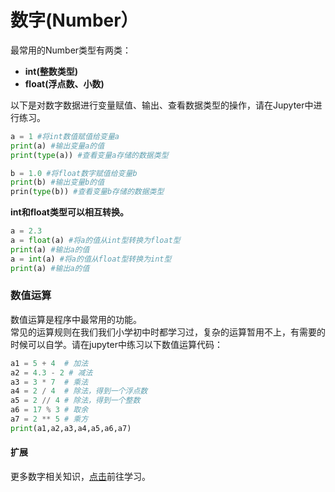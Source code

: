 # 数字\(Number）

最常用的Number类型有两类：

* **int\(整数类型\)**
* **float\(浮点数、小数\)**

以下是对数字数据进行变量赋值、输出、查看数据类型的操作，请在Jupyter中进行练习。

```python
a = 1 #将int数值赋值给变量a
print(a) #输出变量a的值
print(type(a)) #查看变量a存储的数据类型

b = 1.0 #将float数字赋值给变量b
print(b) #输出变量b的值
prin(type(b)) #查看变量b存储的数据类型
```

**int和float类型可以相互转换。**

```python
a = 2.3
a = float(a) #将a的值从int型转换为float型
print(a) #输出a的值
a = int(a) #将a的值从float型转换为int型
print(a) #输出a的值
```

### 数值运算

数值运算是程序中最常用的功能。  
常见的运算规则在我们我们小学初中时都学习过，复杂的运算暂用不上，有需要的时候可以自学。请在jupyter中练习以下数值运算代码：

```python
a1 = 5 + 4  # 加法
a2 = 4.3 - 2 # 减法
a3 = 3 * 7  # 乘法
a4 = 2 / 4  # 除法，得到一个浮点数
a5 = 2 // 4 # 除法，得到一个整数
a6 = 17 % 3 # 取余 
a7 = 2 ** 5 # 乘方
print(a1,a2,a3,a4,a5,a6,a7)
```

#### 扩展

更多数字相关知识，[点击](https://www.runoob.com/python3/python3-data-type.html)前往学习。

